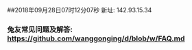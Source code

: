 ##2018年09月28日07时12分07秒 新址: 142.93.15.34
### 兔友常见问题及解答: https://github.com/wanggonging/d/blob/w/FAQ.md
